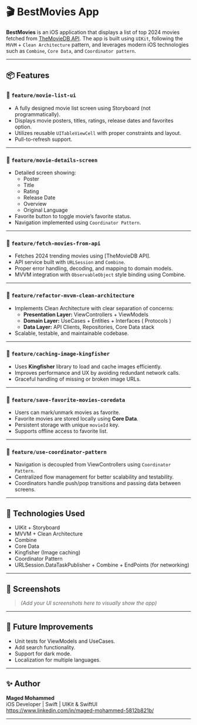 # 🎬 BestMovies App

**BestMovies** is an iOS application that displays a list of top 2024 movies fetched from [TheMovieDB API](https://www.themoviedb.org/). The app is built using `UIKit`, following the `MVVM` + `Clean Architecture` pattern, and leverages modern iOS technologies such as `Combine`, `Core Data`, and `Coordinator pattern`.

---

## 📦 Features

### 🔹 `feature/movie-list-ui`
- A fully designed movie list screen using Storyboard (not programmatically).
- Displays movie posters, titles, ratings, release dates and favorites option.
- Utilizes reusable `UITableViewCell` with proper constraints and layout.
- Pull-to-refresh support.

---

### 🔹 `feature/movie-details-screen`
- Detailed screen showing:
  - Poster
  - Title
  - Rating
  - Release Date
  - Overview
  - Original Language
- Favorite button to toggle movie’s favorite status.
- Navigation implemented using `Coordinator Pattern`.

---

### 🔹 `feature/fetch-movies-from-api`
- Fetches 2024 trending movies using [TheMovieDB API].
- API service built with `URLSession` and `Combine`.
- Proper error handling, decoding, and mapping to domain models.
- MVVM integration with `ObservableObject` style binding using Combine.

---

### 🔹 `feature/refactor-mvvm-clean-architecture`
- Implements Clean Architecture with clear separation of concerns:
  - **Presentation Layer:** ViewControllers + ViewModels
  - **Domain Layer:** UseCases + Entities + Interfaces ( Protocols )
  - **Data Layer:** API Clients, Repositories, Core Data stack
- Scalable, testable, and maintainable codebase.

---

### 🔹 `feature/caching-image-kingfisher`
- Uses **Kingfisher** library to load and cache images efficiently.
- Improves performance and UX by avoiding redundant network calls.
- Graceful handling of missing or broken image URLs.

---

### 🔹 `feature/save-favorite-movies-coredata`
- Users can mark/unmark movies as favorite.
- Favorite movies are stored locally using **Core Data**.
- Persistent storage with unique `movieId` key.
- Supports offline access to favorite list.

---

### 🔹 `feature/use-coordinator-pattern`
- Navigation is decoupled from ViewControllers using `Coordinator Pattern`.
- Centralized flow management for better scalability and testability.
- Coordinators handle push/pop transitions and passing data between screens.

---

## 📱 Technologies Used

- UIKit + Storyboard
- MVVM + Clean Architecture
- Combine
- Core Data
- Kingfisher (Image caching)
- Coordinator Pattern
- URLSession.DataTaskPublisher + Combine + EndPoints (for networking)

---

## 📸 Screenshots

> *(Add your UI screenshots here to visually show the app)*

---

## 🧪 Future Improvements

- Unit tests for ViewModels and UseCases.
- Add search functionality.
- Support for dark mode.
- Localization for multiple languages.

---

## ✨ Author

**Maged Mohammed**  
iOS Developer | Swift | UIKit & SwiftUI  
https://www.linkedin.com/in/maged-mohammed-5812b821b/

---

